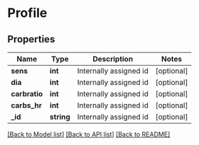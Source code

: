 # Profile

## Properties
Name | Type | Description | Notes
------------ | ------------- | ------------- | -------------
**sens** | **int** | Internally assigned id | [optional] 
**dia** | **int** | Internally assigned id | [optional] 
**carbratio** | **int** | Internally assigned id | [optional] 
**carbs_hr** | **int** | Internally assigned id | [optional] 
**_id** | **string** | Internally assigned id | [optional] 

[[Back to Model list]](../README.md#documentation-for-models) [[Back to API list]](../README.md#documentation-for-api-endpoints) [[Back to README]](../README.md)


